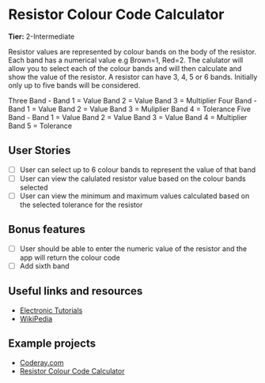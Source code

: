 # Resistor Colour Code Calculator

**Tier:** 2-Intermediate

Resistor values are represented by colour bands on the body of the resistor. Each band has a numerical value e.g Brown=1, Red=2. The calulator will allow you to select each of the colour bands and will then calculate and show the value of the resistor. A resistor can have 3, 4, 5 or 6 bands. Initially only up to five bands will be considered.

Three Band - Band 1 = Value  Band 2 = Value  Band 3 = Multiplier
Four Band - Band 1 = Value  Band 2 = Value  Band 3 = Muliplier  Band 4 = Tolerance
Five Band - Band 1 = Value  Band 2 = Value  Band 3 = Value Band 4 = Multiplier  Band 5 = Tolerance

## User Stories

-   [ ] User can select up to 6 colour bands to represent the value of that band
-   [ ] User can view the calulated resistor value based on the colour bands selected
-   [ ] User can view the minimum and maximum values calculated based on the selected tolerance for the resistor

## Bonus features

-   [ ] User should be able to enter the numeric value of the resistor and the app will return the colour code
-   [ ] Add sixth band

## Useful links and resources

- [Electronic Tutorials](https://www.electronics-tutorials.ws/resistor/res_2.html)
- [WikiPedia](https://en.wikipedia.org/wiki/Electronic_color_code)

## Example projects
- [Coderay.com](https://www.codrey.com/tools/resistor-color-code-calculator/)
- [Resistor Colour Code Calculator](https://resistorcolorcodecalc.com/)

